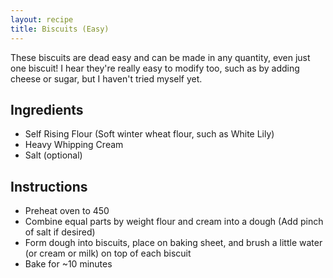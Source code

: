 ```yaml
---
layout: recipe
title: Biscuits (Easy)
---
```


These biscuits are dead easy and can be made in any quantity, even just one biscuit!
I hear they're really easy to modify too, such as by adding cheese or sugar, but I haven't tried myself yet.

## Ingredients
- Self Rising Flour (Soft winter wheat flour, such as White Lily)
- Heavy Whipping Cream
- Salt (optional)

## Instructions
- Preheat oven to 450
- Combine equal parts by weight flour and cream into a dough (Add pinch of salt if desired)
- Form dough into biscuits, place on baking sheet, and brush a little water (or cream or milk) on top of each biscuit
- Bake for ~10 minutes
